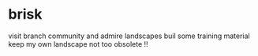 # brisk
visit branch community and admire landscapes
buil some training material
keep my own landscape not too obsolete !!
